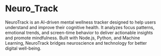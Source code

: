 # Neuro_Track
NeuroTrack is an AI-driven mental wellness tracker designed to help users understand and improve their cognitive health.
It analyzes focus patterns, emotional trends, and screen-time behavior to deliver actionable insights and promote mindfulness.
Built with Node.js, Python, and Machine Learning, NeuroTrack bridges neuroscience and technology for better digital well-being.
